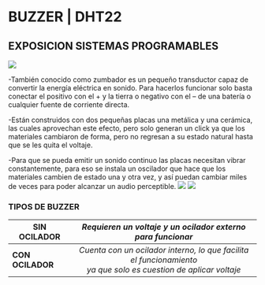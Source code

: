 # BUZZER | DHT22
## EXPOSICION SISTEMAS PROGRAMABLES
![](https://images.cooltext.com/5620370.png)


-También conocido como zumbador es un pequeño transductor capaz de convertir la energía eléctrica en sonido. Para hacerlos funcionar solo basta conectar el positivo con el + y la tierra o negativo con el – de una batería o cualquier fuente de corriente directa. 

-Están construidos con dos pequeñas placas una metálica y una cerámica, las cuales aprovechan este efecto, pero solo generan un click ya que los materiales cambiaron de forma, pero no regresan a su estado natural hasta que se les quita el voltaje.

-Para que se pueda emitir un sonido continuo las placas necesitan vibrar constantemente, para eso se instala un oscilador que hace que los materiales cambien de estado una y otra vez, y así puedan cambiar miles de veces para poder alcanzar un audio perceptible.
![](http://ceca.uaeh.edu.mx/informatica/oas_final/OA4/buzzer.png) ![](https://encrypted-tbn0.gstatic.com/images?q=tbn:ANd9GcQrg8kCIaxwKOHkBYFRTYnb_CyLctLfrBGFl9-aR-snnSf1znbKB04COr9rLWMgUjQ6Cns&usqp=CAU) 

### TIPOS DE BUZZER
| **SIN OCILADOR** 	| _Requieren un voltaje y un ocilador externo para funcionar_ 	|
|---	|:---:	|
| **CON OCILADOR** 	| _Cuenta con un ocilador interno, lo que facilita el funcionamiento<br>ya que solo es cuestion de aplicar voltaje_ 	|
